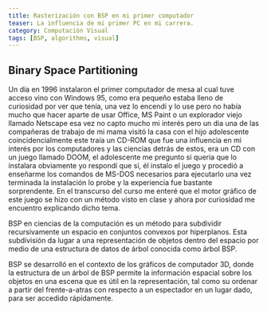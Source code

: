 ```yaml
---
title: Rasterización con BSP en mi primer computador
teaser: La influencia de mi primer PC en mi carrera.
category: Computación Visual
tags: [BSP, algorithms, visual]
---
```


Binary Space Partitioning
--------------------------------------

Un dia en 1996 instalaron el primer computador de mesa al cual tuve acceso vino con Windows 95, como era pequeño estaba lleno de curiosidad por ver que tenía, una vez lo encendí y lo use pero no había mucho que hacer aparte de usar Office, MS Paint o un explorador viejo llamado Netscape esa vez no capto mucho mi interés pero un dia una de las compañeras de trabajo de mi mama visitó la casa con el hijo adolescente coincidencialmente este traía un CD-ROM que fue una influencia en mi interés por los computadores y las ciencias detrás de estos, era un CD con un juego llamado DOOM, el adolescente me pregunto si queria que lo instalara obviamente yo respondí que sí, él instalo el juego y procedió a enseñarme  los comandos de MS-DOS necesarios para ejecutarlo una vez terminada la instalación lo probe y la experiencia fue bastante sorprendente. En el transcurso del curso me enteré que el motor gráfico de este juego se hizo con un método visto en clase y ahora por curiosidad me encuentro explicando dicho tema.

BSP en ciencias de la computación es un método para subdividir recursivamente un espacio en conjuntos convexos por hiperplanos. Esta subdivisión da lugar a una representación de objetos dentro del espacio por medio de una estructura de datos de árbol conocida como árbol BSP.

BSP se desarrolló en el contexto de los gráficos de computador 3D, donde la estructura de un árbol de BSP permite la información espacial sobre los objetos en una escena que es útil en la representación, tal como su ordenar a partir del frente-a-atras con respecto a un espectador en un lugar dado, para ser accedido rápidamente.

